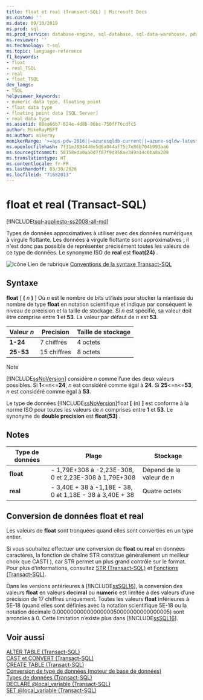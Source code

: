 ```yaml
---
title: float et real (Transact-SQL) | Microsoft Docs
ms.custom: ''
ms.date: 09/10/2019
ms.prod: sql
ms.prod_service: database-engine, sql-database, sql-data-warehouse, pdw
ms.reviewer: ''
ms.technology: t-sql
ms.topic: language-reference
f1_keywords:
- float
- real_TSQL
- real
- float_TSQL
dev_langs:
- TSQL
helpviewer_keywords:
- numeric data type, floating point
- float data type
- floating point data [SQL Server]
- real data type
ms.assetid: 08ea66b7-624e-4d8b-86bc-750ff76cdfc5
author: MikeRayMSFT
ms.author: mikeray
monikerRange: '>=aps-pdw-2016||=azuresqldb-current||=azure-sqldw-latest||>=sql-server-2016||=sqlallproducts-allversions||>=sql-server-linux-2017||=azuresqldb-mi-current'
ms.openlocfilehash: 7f31e3894448e5d6a044af75c7e86b704b993aa6
ms.sourcegitcommit: 58158eda0aa0d7f87f9d958ae349a14c0ba8a209
ms.translationtype: HT
ms.contentlocale: fr-FR
ms.lasthandoff: 03/30/2020
ms.locfileid: "71682013"
---
```

# <a name="float-and-real-transact-sql"></a>float et real (Transact-SQL)
[!INCLUDE[tsql-appliesto-ss2008-all-md](../../includes/tsql-appliesto-ss2008-all-md.md)]

Types de données approximatives à utiliser avec des données numériques à virgule flottante. Les données à virgule flottante sont approximatives ; il n'est donc pas possible de représenter précisément toutes les valeurs de ce type de données. Le synonyme ISO de **real** est **float(24)** .
  
![Icône Lien de rubrique](../../database-engine/configure-windows/media/topic-link.gif "Icône du lien de rubrique") [Conventions de la syntaxe Transact-SQL](../../t-sql/language-elements/transact-sql-syntax-conventions-transact-sql.md)
  
## <a name="syntax"></a>Syntaxe  
**float** [ **(** _n_ **)** ] Où *n* est le nombre de bits utilisés pour stocker la mantisse du nombre de type **float** en notation scientifique et indique par conséquent le niveau de précision et la taille de stockage. Si *n* est spécifié, sa valeur doit être comprise entre **1** et **53**. La valeur par défaut de *n* est **53**.
  
|Valeur *n*|Precision|Taille de stockage|  
|---|---|---|
|**1-24**|7 chiffres|4 octets|  
|**25-53**|15 chiffres|8 octets|  
  
> [!NOTE]  
>  [!INCLUDE[ssNoVersion](../../includes/ssnoversion-md.md)] considère *n* comme l’une des deux valeurs possibles. Si **1**<=n<=**24**, *n* est considéré comme égal à **24**. Si **25**<=n<=**53**, *n* est considéré comme égal à **53**.  
  
Le type de données [!INCLUDE[ssNoVersion](../../includes/ssnoversion-md.md)]float **[** (n) **]**  est conforme à la norme ISO pour toutes les valeurs de *n* comprises entre **1** et **53**. Le synonyme de **double precision** est **float(53)** .
  
## <a name="remarks"></a>Notes  
  
|Type de données|Plage|Stockage|  
|---|---|---|
|**float**|- 1,79E+308 à -2,23E-308, 0 et 2,23E-308 à 1,79E+308|Dépend de la valeur de *n*|  
|**real**|- 3,40E + 38 à -1,18E - 38, 0 et 1,18E - 38 à 3,40E + 38|Quatre octets|  
  
##  <a name="converting-float-and-real-data"></a>Conversion de données float et real  
Les valeurs de **float** sont tronquées quand elles sont converties en un type entier.
  
Si vous souhaitez effectuer une conversion de **float** ou **real** en données caractères, la fonction de chaîne STR constitue généralement un meilleur choix que CAST( ), car STR permet un plus grand contrôle sur le format. Pour plus d’informations, consultez [STR &#40;Transact-SQL&#41;](../../t-sql/functions/str-transact-sql.md) et [Fonctions &#40;Transact-SQL&#41;](../../t-sql/functions/functions.md).
  
Dans les versions antérieures à [!INCLUDE[ssSQL16](../../includes/sssql16-md.md)], la conversion des valeurs **float** en valeurs **decimal** ou **numeric** est limitée à des valeurs d’une précision de 17 chiffres uniquement. Toutes les valeurs **float** inférieures à 5E-18 (quand elles sont définies avec la notation scientifique 5E-18 ou la notation décimale 0.0000000000000000050000000000000005) sont arrondies à 0. Cette limitation n’existe plus dans [!INCLUDE[ssSQL16](../../includes/sssql16-md.md)].
  
## <a name="see-also"></a>Voir aussi
[ALTER TABLE &#40;Transact-SQL&#41;](../../t-sql/statements/alter-table-transact-sql.md)  
[CAST et CONVERT &#40;Transact-SQL&#41;](../../t-sql/functions/cast-and-convert-transact-sql.md)  
[CREATE TABLE &#40;Transact-SQL&#41;](../../t-sql/statements/create-table-transact-sql.md)  
[Conversion de type de données &#40;moteur de base de données&#41;](../../t-sql/data-types/data-type-conversion-database-engine.md)  
[Types de données &#40;Transact-SQL&#41;](../../t-sql/data-types/data-types-transact-sql.md)  
[DECLARE @local_variable &#40;Transact-SQL&#41;](../../t-sql/language-elements/declare-local-variable-transact-sql.md)  
[SET @local_variable &#40;Transact-SQL&#41;](../../t-sql/language-elements/set-local-variable-transact-sql.md)
  
  
